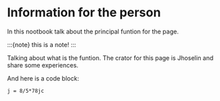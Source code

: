 # Information for the person

In this nootbook talk about the principal funtion for the page.

:::{note}
this is a note!
:::

Talking about what is the funtion. The crator for this page is Jhoselin and share some experiences.

And here is a code block:

```
j = 8/5*78jc
```
